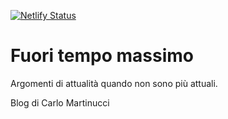 [![Netlify Status](https://api.netlify.com/api/v1/badges/d6a0addd-5c3e-4d1b-89b4-e469678a5e9b/deploy-status)](https://app.netlify.com/sites/fuori-tempo-massimo/deploys)

# Fuori tempo massimo

Argomenti di attualità quando non sono più attuali.

Blog di Carlo Martinucci
